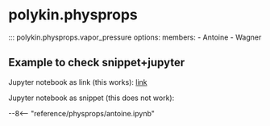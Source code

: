 # polykin.physprops

::: polykin.physprops.vapor_pressure
    options:
        members:
            - Antoine
            - Wagner

## Example to check snippet+jupyter

Jupyter notebook as link (this works): [link](antoine.ipynb)

Jupyter notebook as snippet (this does not work):

--8<-- "reference/physprops/antoine.ipynb"

